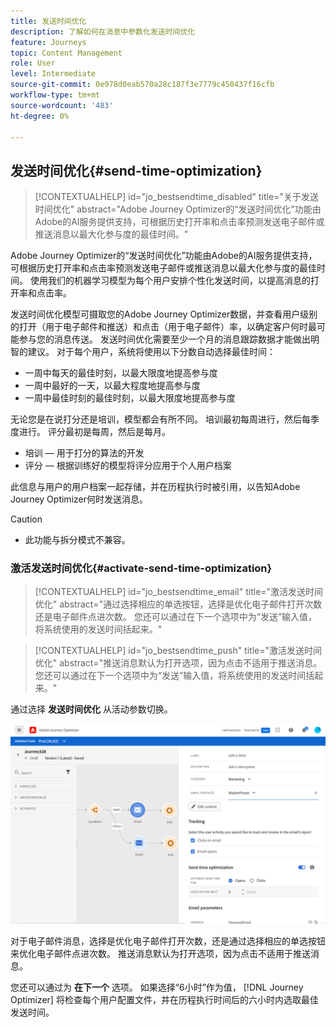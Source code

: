```yaml
---
title: 发送时间优化
description: 了解如何在消息中参数化发送时间优化
feature: Journeys
topic: Content Management
role: User
level: Intermediate
source-git-commit: 0e978d0eab570a28c187f3e7779c450437f16cfb
workflow-type: tm+mt
source-wordcount: '483'
ht-degree: 0%

---
```


## 发送时间优化{#send-time-optimization}

>[!CONTEXTUALHELP]
>id="jo_bestsendtime_disabled"
>title="关于发送时间优化"
>abstract="Adobe Journey Optimizer的“发送时间优化”功能由Adobe的AI服务提供支持，可根据历史打开率和点击率预测发送电子邮件或推送消息以最大化参与度的最佳时间。"

Adobe Journey Optimizer的“发送时间优化”功能由Adobe的AI服务提供支持，可根据历史打开率和点击率预测发送电子邮件或推送消息以最大化参与度的最佳时间。 使用我们的机器学习模型为每个用户安排个性化发送时间，以提高消息的打开率和点击率。

发送时间优化模型可摄取您的Adobe Journey Optimizer数据，并查看用户级别的打开（用于电子邮件和推送）和点击（用于电子邮件）率，以确定客户何时最可能参与您的消息传送。 发送时间优化需要至少一个月的消息跟踪数据才能做出明智的建议。 对于每个用户，系统将使用以下分数自动选择最佳时间：

* 一周中每天的最佳时刻，以最大限度地提高参与度
* 一周中最好的一天，以最大程度地提高参与度
* 一周中最佳时刻的最佳时刻，以最大限度地提高参与度

无论您是在说打分还是培训，模型都会有所不同。 培训最初每周进行，然后每季度进行。 评分最初是每周，然后是每月。

* 培训 — 用于打分的算法的开发
* 评分 — 根据训练好的模型将评分应用于个人用户档案

此信息与用户的用户档案一起存储，并在历程执行时被引用，以告知Adobe Journey Optimizer何时发送消息。

>[!CAUTION]
>
>* 此功能与拆分模式不兼容。


### 激活发送时间优化{#activate-send-time-optimization}

>[!CONTEXTUALHELP]
>id="jo_bestsendtime_email"
>title="激活发送时间优化"
>abstract="通过选择相应的单选按钮，选择是优化电子邮件打开次数还是电子邮件点进次数。 您还可以通过在下一个选项中为“发送”输入值，将系统使用的发送时间括起来。"

>[!CONTEXTUALHELP]
>id="jo_bestsendtime_push"
>title="激活发送时间优化"
>abstract="推送消息默认为打开选项，因为点击不适用于推送消息。 您还可以通过在下一个选项中为“发送”输入值，将系统使用的发送时间括起来。"

通过选择 **发送时间优化** 从活动参数切换。

![](../building-journeys/assets/jo-message5.png)

对于电子邮件消息，选择是优化电子邮件打开次数，还是通过选择相应的单选按钮来优化电子邮件点进次数。 推送消息默认为打开选项，因为点击不适用于推送消息。

您还可以通过为 **在下一个** 选项。 如果选择“6小时”作为值， [!DNL Journey Optimizer] 将检查每个用户配置文件，并在历程执行时间后的六小时内选取最佳发送时间。
